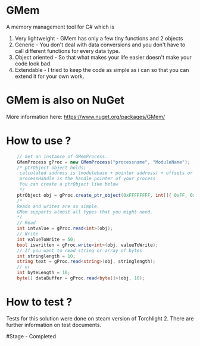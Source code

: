# GMem
A memory management tool for C# which is

 1. Very lightweight - GMem has only a few tiny functions and 2 objects
 2. Generic - You don't deal with data conversions and you don't have to call different functions for every data type.
 3. Object oriented - So that what makes your life easier doesn't make your code look bad.
 4. Extendable - I tried to keep the code as simple as i can so that you can extend it for your own work.

# GMem is also on NuGet

More information here: https://www.nuget.org/packages/GMem/

# How to use ?
```csharp
    // Get an instance of GMemProcess.
    GMemProcess gProc = new GMemProcess("processname", "ModuleName");
    /* ptrObject object holds;
     calculated address is (modulebase + pointer address) + offsets or direct address if its not a pointer.
     processHandle is the handle pointer of your process
     You can create a ptrObject like below
     */
    ptrObject obj = gProc.create_ptr_object(0xFFFFFFFF, int[]{ 0xFF, 0x10 });
    /*
    Reads and writes are so simple.
    GMem supports almost all types that you might need.
    */
    // Read
    int intvalue = gProc.read<int>(obj);
    // Write
	int valueToWrite = 50;
    bool iswritten = gProc.write<int>(obj, valueToWrite);
	// If you want to read string or array of bytes
	int stringlength = 10;
	string text = gProc.read<string>(obj, stringlength);
	// or
	int byteLength = 10;
	byte[] dataBuffer = gProc.read<byte[]>(obj, 10);
``` 
# How to test ?
Tests for this solution were done on steam version of Torchlight 2. There are further information on test documents.

#Stage - Completed

